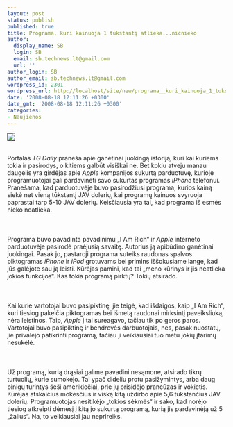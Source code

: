 ```yaml
---
layout: post
status: publish
published: true
title: Programa, kuri kainuoja 1 tūkstantį atlieka...ničnieko
author:
  display_name: SB
  login: SB
  email: sb.technews.lt@gmail.com
  url: ''
author_login: SB
author_email: sb.technews.lt@gmail.com
wordpress_id: 2301
wordpress_url: http://localhost/site/new/programa__kuri_kainuoja_1_tukstanti_atliekanicnieko/
date: '2008-08-18 12:11:26 +0300'
date_gmt: '2008-08-18 12:11:26 +0300'
categories:
- Naujienos
---
```

<div class="imgright"><img src="http://tbn0.google.com/images?q=tbn:f-QLBf2RxoxO_M:http://www.mobilewhack.com/10-15-07-iphone.jpg" border="1"></div>
<p><br>Portalas <i>TG Daily</i> praneša apie ganėtinai juokingą istoriją, kuri kai kuriems tokia ir pasirodys, o kitiems galbūt visiškai ne. Bet kokiu atveju manau daugelis yra girdėjas apie <i>Apple</i> kompanijos sukurtą parduotuvę, kurioje programuotojai gali pardavinėti savo sukurtas programas <i>iPhone</i> telefonui. Pranešama, kad parduotuvėje buvo pasirodžiusi programa, kurios kainą siekė net vieną tūkstantį JAV dolerių, kai programų kainuos svyruoja paprastai tarp 5-10 JAV dolerių. Keisčiausia yra tai, kad programa iš esmės nieko neatlieka.<br />
<br><br />
<br>Programa buvo pavadinta pavadinimu „I Am Rich“ ir <i>Apple</i> interneto parduotuvėje pasirodė praėjusią savaitę. Autorius ją apibūdino ganėtinai juokingai. Pasak jo, pastaroji programa suteiks raudonas spalvos piktogramas <i>iPhone</i> ir <i>iPod</i> grotuvams bei primins iššokusiame lange, kad jūs galėjote sau ją leisti. Kūrėjas pamini, kad tai „meno kūrinys ir jis neatlieka jokios funkcijos“. Kas tokia programą pirktų? Tokių atsirado.<br />
<br><br />
<br>Kai kurie vartotojai buvo pasipiktinę, jie teigė, kad išdaigos, kaip „I Am Rich“, kuri tiesiog pakeičia piktogramas bei išmetą raudonai mirksintį paveiksliuką, nėra leistinos. Taip, <i>Apple</i> į tai sureagavo, tačiau tik po geros paros. Vartotojai buvo pasipiktinę ir bendrovės darbuotojais, nes, pasak nuostatų, jie privalėjo patikrinti programą, tačiau ji veikiausiai tuo metu jokių įtarimų nesukėlė.<br />
<br><br />
<br>Už programą, kurią drąsiai galime pavadini nesąmone, atsirado tikrų turtuolių, kurie sumokėjo. Tai ypač dideliu protu pasižymintys, arba daug pinigų turintys šeši amerikiečiai, prie jų prisidėjo prancūzas ir vokietis. Kūrėjas atskaičius mokesčius ir viską kitą uždirbo apie 5,6 tūkstančius JAV dolerių. Programuotojas nesitikėjo „tokios sėkmės“ ir sako, kad norėjo tiesiog atkreipti dėmesį į kitą jo sukurtą programą, kurią jis pardavinėją už 5 „žalius“. Na, to veikiausiai jau neprireiks.<br />
<br><br />
<br><br />
<br></p>
